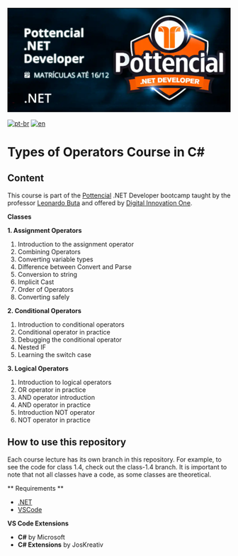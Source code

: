 ![](https://github.com/antoniomarcelino/curso-tipos-de-operadores-em-c-sharp/blob/master/capa-curso.png)

[![pt-br](https://img.shields.io/badge/lang-pt--br-green.svg)](https://github.com/antoniomarcelino/curso-tipos-de-operadores-em-c-sharp/blob/master/README.md) 
[![en](https://img.shields.io/badge/lang-en-red.svg)](https://github.com/antoniomarcelino/curso-tipos-de-operadores-em-c-sharp/blob/master/README.en.md)

# Types of Operators Course in C#

## Content

This course is part of the [Pottencial](https://pottencial.com.br) .NET Developer bootcamp taught by the professor [Leonardo Buta](https://www.linkedin.com/in/leonardo-buta/) and offered by [Digital Innovation One](https://www.dio.me).

**Classes**

**1. Assignment Operators**
   1. Introduction to the assignment operator
   2. Combining Operators
   3. Converting variable types
   4. Difference between Convert and Parse
   5. Conversion to string
   6. Implicit Cast
   7. Order of Operators
   8. Converting safely

**2. Conditional Operators**
   1. Introduction to conditional operators
   2. Conditional operator in practice
   3. Debugging the conditional operator
   4. Nested IF
   5. Learning the switch case

**3. Logical Operators**
   1. Introduction to logical operators
   2. OR operator in practice
   3. AND operator introduction
   4. AND operator in practice
   5. Introduction NOT operator
   6. NOT operator in practice

## How to use this repository
Each course lecture has its own branch in this repository. For example, to see the code for class 1.4, check out the class-1.4 branch. It is important to note that not all classes have a code, as some classes are theoretical.

** Requirements **
* [.NET](https://dotnet.microsoft.com/en-us/download)
* [VSCode](https://code.visualstudio.com/download)

**VS Code Extensions**
* **C#** by Microsoft
* **C# Extensions** by JosKreativ
